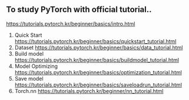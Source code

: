 ## To study PyTorch with official tutorial..

https://tutorials.pytorch.kr/beginner/basics/intro.html

1. Quick Start https://tutorials.pytorch.kr/beginner/basics/quickstart_tutorial.html
2. Dataset  https://tutorials.pytorch.kr/beginner/basics/data_tutorial.html
3. Build model https://tutorials.pytorch.kr/beginner/basics/buildmodel_tutorial.html
4. Model Optimizing https://tutorials.pytorch.kr/beginner/basics/optimization_tutorial.html
5. Save model https://tutorials.pytorch.kr/beginner/basics/saveloadrun_tutorial.html
6. Torch.nn https://tutorials.pytorch.kr/beginner/nn_tutorial.html
   
